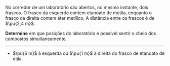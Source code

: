 No corredor de um laboratório são abertos, no mesmo instante, dois frascos. O frasco da esquerda contem etanoato de metila, enquanto o frasco da direita contem éter metílico. A distância entre os frascos é de $\pu{2,4 m}$. 

**Determine** em que posições do laboratório é possível sentir o cheio dos compostos simultaneamente.

---

- $\pu{6 m}$ à esquerda ou $\pu{1 m}$ à direita do frasco de etanoato de etila.